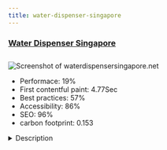 ```yaml
---
title: water-dispenser-singapore
---
```


<div style="height: 3rem">
  <a href="http://www.waterdispensersingapore.net/"><h3>Water Dispenser Singapore</h3></a>
</div>
<img loading="lazy" src="/images/thumbs/waterdispensersingapore.net.jpg" alt="Screenshot of waterdispensersingapore.net" />
<ul>
  <li>Performace: 19%</li>
  <li>
    First contentful paint:
    4.77Sec
  </li>
  <li>Best practices: 57%</li>
  <li>Accessibility: 86%</li>
  <li>SEO: 96%</li>
  <li>carbon footprint: 0.153</li>
</ul>
<details>
  <summary>Description</summary>
  <p>Our products and manufacturer receives well recognized certifications 
-Kotra Seal of Excellence, Water Quality, ISO and FDA (filter) certifications, etc

Great value
We believe in delivering great value. Our products are sold to you direct with lower marketing and sales margin, so we could pass the savings to you. All our products are carefully chosen to suit Singapore offices and residential.

Saves Cost
Our water dispensers are piped-in, so there is no need to re-order water bottles every week. Go bottle-less & be a greener individual or organisation. No more back breaking lifting of big water bottles refill!

Great convenience 
No more needing to boil water or refill the hot water pot or refill water in fridge. Constant uninterrupted supply of water readily available at your fingertips

Energy saving
Automatic cut off when desired hot or cold temperature is reached for power saving</p>
</details>

